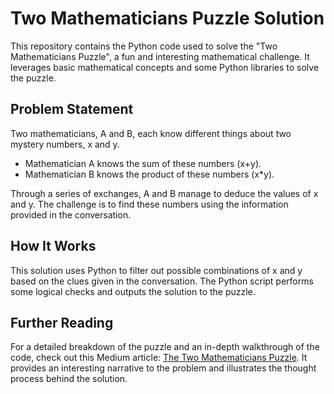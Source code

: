 # Two Mathematicians Puzzle Solution

This repository contains the Python code used to solve the "Two Mathematicians Puzzle", a fun and interesting mathematical challenge. It leverages basic mathematical concepts and some Python libraries to solve the puzzle.

## Problem Statement

Two mathematicians, A and B, each know different things about two mystery numbers, x and y.

- Mathematician A knows the sum of these numbers (x+y).
- Mathematician B knows the product of these numbers (x*y).

Through a series of exchanges, A and B manage to deduce the values of x and y. The challenge is to find these numbers using the information provided in the conversation.

## How It Works

This solution uses Python to filter out possible combinations of x and y based on the clues given in the conversation. The Python script performs some logical checks and outputs the solution to the puzzle.

## Further Reading

For a detailed breakdown of the puzzle and an in-depth walkthrough of the code, check out this Medium article: [The Two Mathematicians Puzzle](https://medium.com/@b.goshayeshi/the-two-mathematicians-puzzle-1457db3c8a5a). It provides an interesting narrative to the problem and illustrates the thought process behind the solution.
